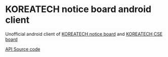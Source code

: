 # KOREATECH notice board android client
Unofficial android client of [KOREATECH notice board](https://koreatech.ac.kr/) and [KOREATECH CSE board](https://cse.koreatech.ac.kr/)

[API Source code](https://github.com/kongwoojin/CSE_crawler_API)